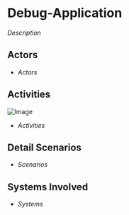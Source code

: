 # Debug-Application

_Description_

## Actors

* _Actors_

## Activities

![Image](./UseCases/Debug-Application/Activities.png)

* _Activities_

## Detail Scenarios

* _Scenarios_

## Systems Involved

* _Systems_


